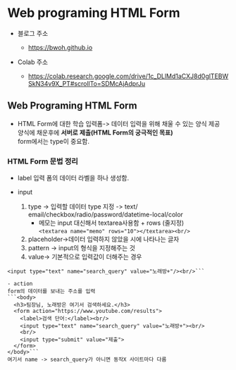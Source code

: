 # Web programing HTML Form

- 블로그 주소
	- https://bwoh.github.io

- Colab 주소
	- https://colab.research.google.com/drive/1c_DLlMd1aCXJ8d0glTEBWSkN34v9X_PT#scrollTo=SDMcAjAdprJu
	

## Web Programing HTML Form

- HTML Form에 대한 학습
입력폼-> 데이터 입력을 위해 채울 수 있는 양식 제공     
양식에 채운후에 __서버로 제출(HTML Form의 궁극적인 목표)__    
form에서는 type이 중요함.     

### HTML Form 문법 정리

- label
입력 폼의 데이터 라벨을 하나 생성함.

- input
	1. type -> 입력할 데이터 type 지정 -> text/ email/checkbox/radio/password/datetime-local/color
		- 메모는 input 대신해서 textarea사용함 + rows (줄지정)    
			```<textarea name="memo" rows="10"></textarea><br/>```
	2. placeholder->데이터 입력하지 않았을 시에 나타나는 글자
	3. pattern -> input의 형식을 지정해주는 것
	4. value-> 기본적으로 입력값이 더해주는 경우
	
```<input type="tel" name="phone" placeholder="010-0000-0000" pattern="01[0-9]-[0-9]{4}-[0-9]{4}"/>
<input type="text" name="search_query" value="노래방+"/><br/>```

- action
form의 데이터를 보내는 주소를 입력
```<body>
  <h3>팀장님, 노래방은 여기서 검색하세요.</h3>
  <form action="https://www.youtube.com/results">
    <label>검색 단어:</label><br/>
    <input type="text" name="search_query" value="노래방+"><br/>
    <br/>
    <input type="submit" value="제출">
  </form>
</body>```
여기서 name -> search_query가 아니면 동작X 사이트마다 다름       



